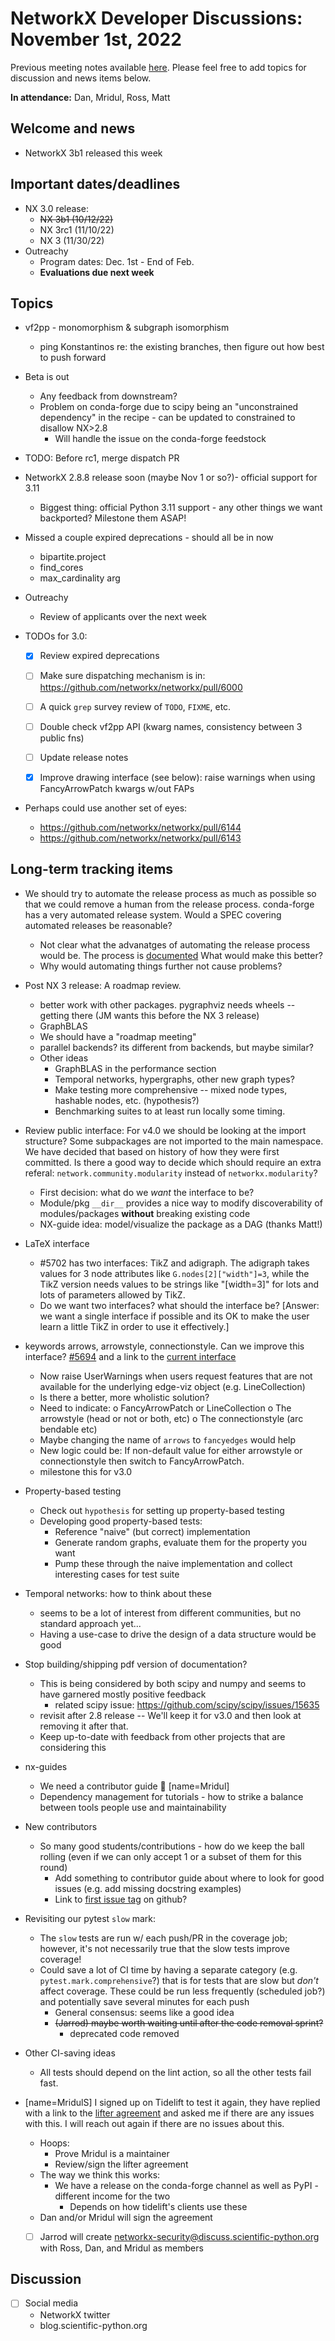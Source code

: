 # NetworkX Developer Discussions: November 1st, 2022

Previous meeting notes available [here](https://github.com/networkx/archive/tree/main/meetings). Please feel free to add topics for discussion and news items below.

**In attendance:** Dan, Mridul, Ross, Matt

## Welcome and news

- NetworkX 3b1 released this week

## Important dates/deadlines

- NX 3.0 release:
  * ~~NX 3b1 (10/12/22)~~
  * NX 3rc1 (11/10/22)
  * NX 3 (11/30/22)
- Outreachy
  * Program dates: Dec. 1st - End of Feb.
  * **Evaluations due next week**

## Topics

- vf2pp - monomorphism & subgraph isomorphism
  * ping Konstantinos re: the existing branches, then figure out how best to push forward

- Beta is out
  * Any feedback from downstream?
  * Problem on conda-forge due to scipy being an "unconstrained dependency" in the recipe - can be updated to constrained to disallow NX>2.8
    - Will handle the issue on the conda-forge feedstock

- TODO: Before rc1, merge dispatch PR

- NetworkX 2.8.8 release soon (maybe Nov 1 or so?)- official support for 3.11
  * Biggest thing: official Python 3.11 support - any other things we want backported? Milestone them ASAP!

- Missed a couple expired deprecations - should all be in now
  * bipartite.project
  * find_cores
  * max_cardinality arg

- Outreachy
  * Review of applicants over the next week

- TODOs for 3.0:
  - [x] Review expired deprecations
  - [ ] Make sure dispatching mechanism is in: https://github.com/networkx/networkx/pull/6000
  - [ ] A quick `grep` survey review of `TODO`, `FIXME`, etc.
  - [ ] Double check vf2pp API (kwarg names, consistency between 3 public fns)
  - [ ] Update release notes
  - [x] Improve drawing interface (see below): raise warnings when using FancyArrowPatch kwargs w/out FAPs


- Perhaps could use another set of eyes:
    - https://github.com/networkx/networkx/pull/6144
    - https://github.com/networkx/networkx/pull/6143
 
## Long-term tracking items

- We should try to automate the release process as much as possible so that we could remove a human from the release process. conda-forge has a very automated release system. Would a SPEC covering automated releases be reasonable?
    - Not clear what the advanatges of automating the release process would be. The process is [documented](https://github.com/networkx/networkx/blob/main/doc/developer/release.rst) What would make this better?
    - Why would automating things further not cause problems?

- Post NX 3 release: A roadmap review.
  - better work with other packages. pygraphviz needs wheels -- getting there (JM wants this before the NX 3 release)
  - GraphBLAS
  - We should have a "roadmap meeting" 
  - parallel backends? its different from backends, but maybe similar?
  - Other ideas
    - GraphBLAS in the performance section
    - Temporal networks, hypergraphs, other new graph types?
    - Make testing more comprehensive -- mixed node types, hashable nodes, etc. (hypothesis?)
    - Benchmarking suites to at least run locally some timing.
  
- Review public interface: For v4.0 we should be looking at the import structure?  Some subpackages are not imported to the main namespace. We have decided that based on history of how they were first committed. Is there a good way to decide which should require an extra referal: `network.community.modularity` instead of `networkx.modularity`?
  - First decision: what do we *want* the interface to be?
  - Module/pkg `__dir__` provides a nice way to modify discoverability of modules/packages **without** breaking existing code
  - NX-guide idea: model/visualize the package as a DAG (thanks Matt!)

- LaTeX interface
   - #5702 has two interfaces: TikZ and adigraph. The adigraph takes values for 3 node attributes like `G.nodes[2]["width"]=3`, while the TikZ version needs values to be strings like "[width=3]" for lots and lots of parameters allowed by TikZ.
   - Do we want two interfaces? what should the interface be? [Answer: we want a single interface if possible and its OK to make the user learn a little TikZ in order to use it effectively.]

- keywords arrows, arrowstyle, connectionstyle. Can we improve this interface? [#5694](https://github.com/networkx/networkx/pull/5694) and a link to the [current interface](https://github.com/networkx/networkx/blob/2c904d18dc79df3acd64495ef64c6ff4674992a0/networkx/drawing/nx_pylab.py#L537)
    - Now raise UserWarnings when users request features that are not available for the underlying edge-viz object (e.g. LineCollection)
    - Is there a better, more wholistic solution?
    - Need to indicate:
      o FancyArrowPatch or LineCollection
      o The arrowstyle (head or not or both, etc)
      o The connectionstyle (arc bendable etc)
    - Maybe changing the name of `arrows` to `fancyedges` would help
    - New logic could be:  If non-default value for either arrowstyle or connectionstyle then switch to FancyArrowPatch.
    - milestone this for v3.0

- Property-based testing
  * Check out `hypothesis` for setting up property-based testing
  * Developing good property-based tests:
    - Reference "naive" (but correct) implementation
    - Generate random graphs, evaluate them for the property you want
    - Pump these through the naive implementation and collect interesting cases for test suite

- Temporal networks: how to think about these
  * seems to be a lot of interest from different communities, but no standard approach yet...
  * Having a use-case to drive the design of a data structure would be good
  
- Stop building/shipping pdf version of documentation?
  * This is being considered by both scipy and numpy and seems to have garnered mostly positive feedback
    - related scipy issue: https://github.com/scipy/scipy/issues/15635
  * revisit after 2.8 release -- We'll keep it for v3.0 and then look at removing it after that.
  * Keep up-to-date with feedback from other projects that are considering this

- nx-guides
  * We need a contributor guide :book: [name=Mridul]
  * Dependency management for tutorials - how to strike a balance between tools people use and maintainability

- New contributors
  * So many good students/contributions - how do we keep the ball rolling (even if we can only accept 1 or a subset of them for this round)
    - Add something to contributor guide about where to look for good issues (e.g. add missing docstring examples)
    - Link to [first issue tag](https://github.com/networkx/networkx/labels/Good%20First%20Issue) on github?
    
- Revisiting our pytest `slow` mark:
  * The `slow` tests are run w/ each push/PR in the coverage job; however, it's not necessarily true that the slow tests improve coverage!
  * Could save a lot of CI time by having a separate category (e.g. `pytest.mark.comprehensive`?) that is for tests that are slow but *don't* affect coverage. These could be run less frequently (scheduled job?) and potentially save several minutes for each push
    - General consensus: seems like a good idea
    - ~~(Jarrod) maybe worth waiting until after the code removal sprint?~~
      - deprecated code removed

- Other CI-saving ideas
    - All tests should depend on the lint action, so all the other tests fail fast.

- [name=MridulS] I signed up on Tidelift to test it again, they have replied with a link to the [lifter agreement](https://support.tidelift.com/hc/en-us/articles/4406309657876-Lifter-agreement) and asked me if there are any issues with this. I will reach out again if there are no issues about this.
  * Hoops:
    * Prove Mridul is a maintainer
    * Review/sign the lifter agreement
  * The way we think this works:
    - We have a release on the conda-forge channel as well as PyPI - different income for the two
      * Depends on how tidelift's clients use these
  * Dan and/or Mridul will sign the agreement
  * [ ] Jarrod will create networkx-security@discuss.scientific-python.org with Ross, Dan, and Mridul as members


## Discussion

- [ ] Social media
    * NetworkX twitter
    * blog.scientific-python.org
